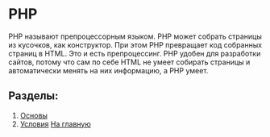 # PHP

PHP называют препроцессорным языком. PHP может собрать страницы из кусочков, как конструктор. При этом PHP превращает код собранных страниц в HTML. Это и есть препроцессинг. PHP удобен для разработки сайтов, потому что сам по себе HTML не умеет собирать страницы и автоматически менять на них информацию, а PHP умеет.

## Разделы:

1. [Основы](https://github.com/Holiden/Library/blob/master/Sections/PHP/Basics.md)
2. [Условия](https://github.com/Holiden/Library/blob/master/Sections/PHP/Terms.md)
[На главную](https://github.com/Holiden/Library/blob/master/README.md)
